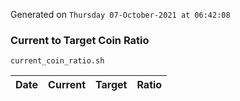 Generated on `Thursday 07-October-2021 at 06:42:08`

### Current to Target Coin Ratio
`current_coin_ratio.sh`

Date|Current|Target|Ratio
---|---|---|---
